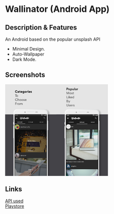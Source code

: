 # Wallinator (Android App)<br />
<!-- ![App Logo](https://github.com/Fewrie/Zodiac-Horoscopes/blob/master/images/constellation.png "Icon")
 -->
## Description & Features
An Android based on the popular unsplash API
* Minimal Design.
* Auto-Wallpaper
* Dark Mode.

## Screenshots
<div style="display:flex;">
<img alt="App image" src="images/wallinator1.webp" width="33%">
<img alt="App image" src="images/wallinator2.webp" width="33%">
<!-- <img alt="App image" src="images/monthly.jpg" width="30%"> -->
</div>

## Links
[API used](https://unsplash.com/developers)     <br />
[Playstore](https://play.google.com/store/apps/details?id=com.enigmaticdevs.wallinator)
